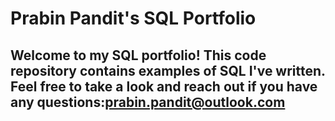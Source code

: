# Prabin Pandit's SQL Portfolio

## Welcome to my SQL portfolio! This code repository contains examples of SQL I've written. Feel free to take a look and reach out if you have any questions:prabin.pandit@outlook.com
